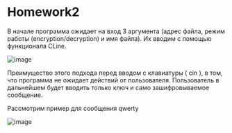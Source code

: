 # Homework2

В начале программа ожидает на вход 3 аргумента (адрес файла, режим работы (encryption/decryption) и имя файла). Их вводим с помощью функционала CLine.


![image](https://user-images.githubusercontent.com/112780370/206865825-5c8ef3a4-a688-48b8-a62a-cbee97d28cd3.png)


Преимущество этого подхода перед вводом с клавиатуры ( cin ), в том, что программа не ожидает действий от пользователя. Пользователь в дальнейшем будет вводить только ключ и само зашифровываемое сообщение.
 


Рассмотрим пример для сообщения qwerty

![image](https://user-images.githubusercontent.com/112780370/206865121-7ab992d6-1951-460e-9537-8d858a105a0d.png)
